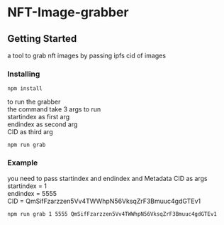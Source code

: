 # NFT-Image-grabber



## Getting Started 

a tool to grab nft images by passing ipfs cid of images


### Installing

```
npm install
```
to run the grabber\
the command take 3 args to run\
startindex as first arg\
endindex as second arg\
CID as third arg
 
```
npm run grab 
```

### Example

you need to pass startindex and endindex and Metadata CID as args\
startindex = 1 \
endindex = 5555 \
CID = QmSifFzarzzen5Vv4TWWhpN56VksqZrF3Bmuuc4gdGTEv1

```
npm run grab 1 5555 QmSifFzarzzen5Vv4TWWhpN56VksqZrF3Bmuuc4gdGTEv1
```
